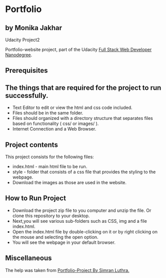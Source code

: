 # Portfolio
## by Monika Jakhar
 Udacity Project2

Portfolio-website project, part of the Udacity [Full Stack Web Developer
Nanodegree](https://www.udacity.com/course/full-stack-web-developer-nanodegree--nd004).

## Prerequisites
## The things that are required for the project to run successfully.
- Text Editor to edit or view the html and css code included.
- Files should be in the same folder.
- Files should organized with a directory structure that separates files based on functionality ( css/ or images/ ).
- Internet Connection and a Web Browser.

## Project contents

This project consists for the following files:

* index.html - main html file to be run.
* style - folder that consists of a css file that provides the styling to the webpage.
* Download the images as those are used in the website.

## How to Run Project

- Download the project zip file to you computer and unzip the file. Or clone this repository to your desktop.
- Next,you will see various sub-folders such as CSS, img and a file index.html.
- Open the index.html file by double-clicking on it or by right clicking on the mouse and selecting the open option.
- You will see the webpage in your default browser.

## Miscellaneous

The help was taken from [Portfolio-Project By Simran Luthra.](https://github.com/simranluthra/portfolio)
